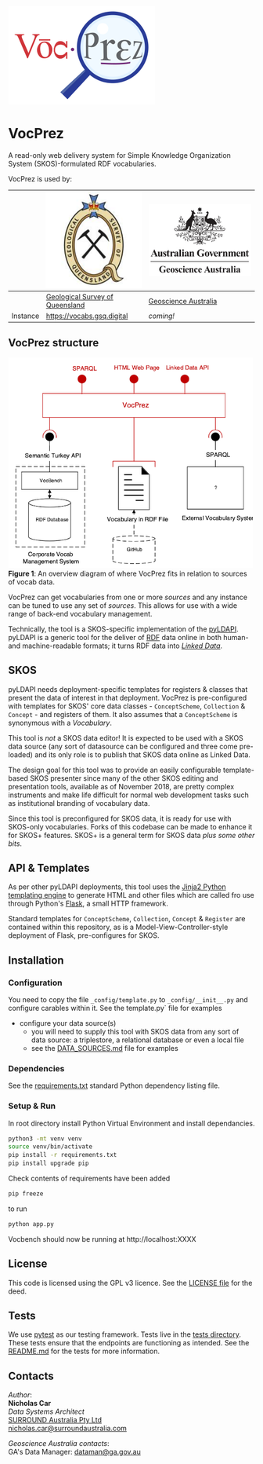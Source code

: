 ![](style/VocPrez.300.png)  

# VocPrez
A read-only web delivery system for Simple Knowledge Organization System (SKOS)-formulated RDF vocabularies.

VocPrez is used by:

&nbsp; | ![](style/logo-gsq.jpg) | ![](style/logo-ga.jpg)
--- | --- | ---
&nbsp; | [Geological Survey of Queensland](https://www.business.qld.gov.au/industries/mining-energy-water/resources/geoscience-information/gsq) | [Geoscience Australia](https://www.ga.gov.au)
Instance| <https://vocabs.gsq.digital> | *coming!*

## VocPrez structure

![](style/system.500.png)  
**Figure 1**: An overview diagram of where VocPrez fits in relation to sources of vocab data.

VocPrez can get vocabularies from one or more *sources* and any instance can be tuned to use any set of *sources*. This allows for use with a wide range of back-end vocabulary management.

Technically, the tool is a SKOS-specific implementation of the [pyLDAPI](https://github.com/rdflib/pyLDAPI). pyLDAPI is a generic tool for the deliver of [RDF](https://www.w3.org/RDF/) data online in both human- and machine-readable formats; it turns RDF data into *[Linked Data](https://www.w3.org/standards/semanticweb/data)*. 

## SKOS
pyLDAPI needs deployment-specific templates for registers & classes that present the data of interest in that deployment. VocPrez is pre-configured with templates for SKOS' core data classes - `ConceptScheme`, `Collection` & `Concept` - and registers of them. It also assumes that a `ConceptScheme` is synonymous with a *Vocabulary*.

This tool is *not* a SKOS data editor! It is expected to be used with a SKOS data source (any sort of datasource can be configured and three come pre-loaded) and its only role is to publish that SKOS data online as Linked Data.

The design goal for this tool was to provide an easily configurable template-based SKOS presenter since many of the other SKOS editing and presentation tools, available as of November 2018, are pretty complex instruments and make life difficult for normal web development tasks such as institutional branding of vocabulary data.

Since this tool is preconfigured for SKOS data, it is ready for use with SKOS-only vocabularies. Forks of this codebase can be made to enhance it for SKOS+ features. SKOS+ is a general term for SKOS data *plus some other bits*.


## API & Templates
As per other pyLDAPI deployments, this tool uses the [Jinja2 Python templating engine](http://jinja.pocoo.org/) to generate HTML and other files which are called fro use through Python's [Flask](http://flask.pocoo.org/), a small HTTP framework.

Standard templates for `ConceptScheme`, `Collection`, `Concept` & `Register` are contained within this repository, as is a Model-View-Controller-style deployment of Flask, pre-configures for SKOS.


## Installation

### Configuration 

You need to copy the file `_config/template.py` to `_config/__init__.py` and configure carables within it. See the template.py` file for examples

* configure your data source(s)
    * you will need to supply this tool with SKOS data from any sort of data source: a triplestore, a relational database or even a local file
    * see the [DATA_SOURCES.md](https://github.com/CSIRO-enviro-informatics/VocPrez/blob/master/DATA_SOURCES.md) file for examples

### Dependencies
See the [requirements.txt](https://github.com/CSIRO-enviro-informatics/VocPrez/blob/master/requirements.txt) standard Python dependency listing file.

### Setup & Run

In root directory install Python Virtual Environment and install dependancies.  

```bash
python3 -mt venv venv
source venv/bin/activate
pip install -r requirements.txt
pip install upgrade pip
``` 
Check contents of requirements have been added

```bash
pip freeze
```

to run 

```bash
python app.py
```

Vocbench should now be running at http://localhost:XXXX


## License
This code is licensed using the GPL v3 licence. See the [LICENSE file](LICENSE) for the deed.


## Tests
We use [pytest](https://docs.pytest.org/en/latest/) as our testing framework. Tests live in the [tests directory](_tests). These tests ensure that the endpoints are functioning as intended. See the [README.md](_tests/README.md) for the tests for more information.



## Contacts
*Author*:  
**Nicholas Car**  
*Data Systems Architect*  
[SURROUND Australia Pty Ltd](http://surroundaustralia.com)  
<nicholas.car@surroundaustralia.com>

*Geoscience Australia contacts*:  
GA's Data Manager: <dataman@ga.gov.au>  
